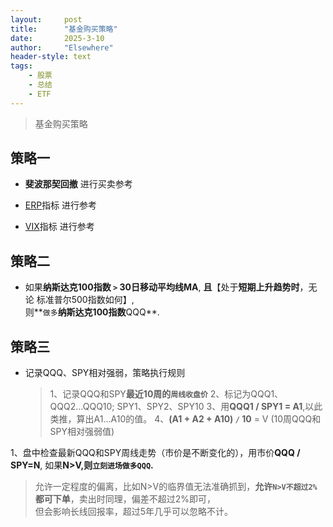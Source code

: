 ```yaml
---
layout: 	post
title: 		"基金购买策略"
date:       2025-3-10
author: 	"Elsewhere"
header-style: text
tags:
    - 股票 
    - 总结
    - ETF
---
```


> 基金购买策略

## 策略一

- **斐波那契回撤** 进行买卖参考

- [ERP](../../../../2025/03/10/stocks-base-116如何知道股票贵还是便宜-ERP/)指标 进行参考

- [VIX](../../../../2025/03/07/stocks-base-90VIX到底是什么/)指标 进行参考

  

## 策略二

- 如果**纳斯达克100指数 `>` 30日移动平均线MA**, **且**【处于**短期上升趋势时**，无论 标准普尔500指数如何】,   
则**`做多`**纳斯达克100指数**QQQ**.



## 策略三

- 记录QQQ、SPY相对强弱，策略执行规则

  > 1、记录QQQ和SPY**最近10周的`周线收盘价`**
  > 2、标记为QQQ1、QQQ2...QQQ10;  SPY1、SPY2、SPY10
  > 3、用**QQQ1 / SPY1 = A1**,以此类推，算出A1…A10的值。
  > 4、**(A1 + A2 + A10) `/` 10** = V (10周QQQ和SPY相对强弱值)

1、盘中检查最新QQQ和SPY周线走势（市价是不断变化的），用市价**QQQ / SPY=N**, 如果**N>V,则`立刻进场做多QQQ`.**

> 允许一定程度的偏离，比如N>V的临界值无法准确抓到，**允许`N>V不超过2%`都可下单**，卖出时同理，偏差不超过2%即可，  
> 但会影响长线回报率，超过5年几乎可以忽略不计。
